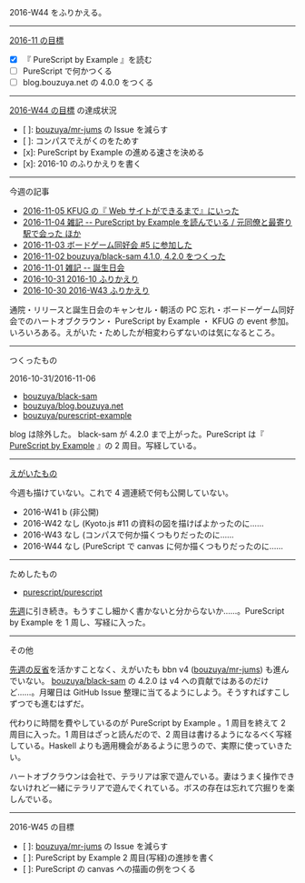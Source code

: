 2016-W44 をふりかえる。

-----

[2016-11 の目標][2016-10-31]

- [x] 『 PureScript by Example 』を読む
- [ ] PureScript で何かつくる
- [ ] blog.bouzuya.net の 4.0.0 をつくる

-----

[2016-W44 の目標][2016-10-30] の達成状況

- [ ]: [bouzuya/mr-jums][] の Issue を減らす
- [ ]: コンパスでえがくのをためす
- [x]: PureScript by Example の進める速さを決める
- [x]: 2016-10 のふりかえりを書く

-----

今週の記事

- [2016-11-05 KFUG の『 Web サイトができるまで』にいった][2016-11-05]
- [2016-11-04 雑記 -- PureScript by Example を読んでいる / 元同僚と最寄り駅で会った ほか][2016-11-04]
- [2016-11-03 ボードゲーム同好会 #5 に参加した][2016-11-03]
- [2016-11-02 bouzuya/black-sam 4.1.0, 4.2.0 をつくった][2016-11-02]
- [2016-11-01 雑記 -- 誕生日会][2016-11-01]
- [2016-10-31 2016-10 ふりかえり][2016-10-31]
- [2016-10-30 2016-W43 ふりかえり][2016-10-30]

通院・リリースと誕生日会のキャンセル・朝活の PC 忘れ・ボードーゲーム同好会でのハートオブクラウン・ PureScript by Example ・ KFUG の event 参加。いろいろある。えがいた・ためしたが相変わらずないのは気になるところ。

-----

つくったもの

2016-10-31/2016-11-06

- [bouzuya/black-sam][]
- [bouzuya/blog.bouzuya.net][]
- [bouzuya/purescript-example][]

blog は除外した。 black-sam が 4.2.0 まで上がった。PureScript は『 [PureScript by Example](https://leanpub.com/purescript/read) 』の 2 周目。写経している。

-----

[えがいたもの](http://floating-scrubland-79854.herokuapp.com/)

今週も描けていない。これで 4 週連続で何も公開していない。

- 2016-W41 b (非公開)
- 2016-W42 なし (Kyoto.js #11 の資料の図を描けばよかったのに……
- 2016-W43 なし (コンパスで何か描くつもりだったのに……
- 2016-W44 なし (PureScript で canvas に何か描くつもりだったのに……

-----

ためしたもの

- [purescript/purescript][]

[先週][2016-10-30]に引き続き。もうすこし細かく書かないと分からないか……。PureScript by Example を 1 周し、写経に入った。

-----

その他

[先週の反省][2016-10-30]を活かすことなく、えがいたも bbn v4 ([bouzuya/mr-jums][]) も進んでいない。 [bouzuya/black-sam][] の 4.2.0 は v4 への貢献ではあるのだけど……。月曜日は GitHub Issue 整理に当てるようにしよう。そうすればすこしずつでも進むはずだ。

代わりに時間を費やしているのが PureScript by Example 。1 周目を終えて 2 周目に入った。1 周目はざっと読んだので、2 周目は書けるようになるべく写経している。Haskell よりも適用機会があるように思うので、実際に使っていきたい。

ハートオブクラウンは会社で、テラリアは家で遊んでいる。妻はうまく操作できないけれど一緒にテラリアで遊んでくれている。ボスの存在は忘れて穴掘りを楽しんでいる。

-----

2016-W45 の目標

- [ ]: [bouzuya/mr-jums][] の Issue を減らす
- [ ]: PureScript by Example 2 周目(写経)の進捗を書く
- [ ]: PureScript の canvas への描画の例をつくる

[2016-10-30]: http://blog.bouzuya.net/2016/10/30/
[2016-10-31]: http://blog.bouzuya.net/2016/10/31/
[2016-11-01]: http://blog.bouzuya.net/2016/11/01/
[2016-11-02]: http://blog.bouzuya.net/2016/11/02/
[2016-11-03]: http://blog.bouzuya.net/2016/11/03/
[2016-11-04]: http://blog.bouzuya.net/2016/11/04/
[2016-11-05]: http://blog.bouzuya.net/2016/11/05/
[bouzuya/black-sam]: https://github.com/bouzuya/black-sam
[bouzuya/blog.bouzuya.net]: https://github.com/bouzuya/blog.bouzuya.net
[bouzuya/mr-jums]: https://github.com/bouzuya/mr-jums
[bouzuya/purescript-example]: https://github.com/bouzuya/purescript-example
[purescript/purescript]: https://github.com/purescript/purescript
